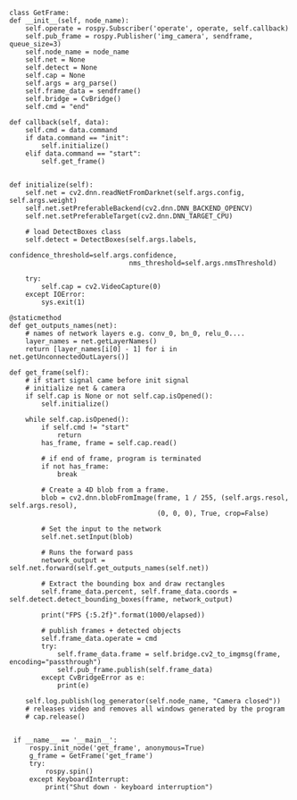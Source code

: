     class GetFrame:
    def __init__(self, node_name):
        self.operate = rospy.Subscriber('operate', operate, self.callback)
        self.pub_frame = rospy.Publisher('img_camera', sendframe, queue_size=3)
        self.node_name = node_name
        self.net = None
        self.detect = None
        self.cap = None
        self.args = arg_parse()
        self.frame_data = sendframe()
        self.bridge = CvBridge()
        self.cmd = "end"

    def callback(self, data):
        self.cmd = data.command 
        if data.command == "init":
            self.initialize()
        elif data.command == "start":
            self.get_frame()


    def initialize(self):
        self.net = cv2.dnn.readNetFromDarknet(self.args.config, self.args.weight)
        self.net.setPreferableBackend(cv2.dnn.DNN_BACKEND_OPENCV)
        self.net.setPreferableTarget(cv2.dnn.DNN_TARGET_CPU)

        # load DetectBoxes class
        self.detect = DetectBoxes(self.args.labels,
                                  confidence_threshold=self.args.confidence,
                                  nms_threshold=self.args.nmsThreshold)
        
        try:
            self.cap = cv2.VideoCapture(0)
        except IOError:
            sys.exit(1)

    @staticmethod
    def get_outputs_names(net):
        # names of network layers e.g. conv_0, bn_0, relu_0....
        layer_names = net.getLayerNames()
        return [layer_names[i[0] - 1] for i in net.getUnconnectedOutLayers()]

    def get_frame(self):
        # if start signal came before init signal
        # initialize net & camera
        if self.cap is None or not self.cap.isOpened():
            self.initialize()

        while self.cap.isOpened():
            if self.cmd != "start"
                return
            has_frame, frame = self.cap.read()

            # if end of frame, program is terminated
            if not has_frame:
                break

            # Create a 4D blob from a frame.
            blob = cv2.dnn.blobFromImage(frame, 1 / 255, (self.args.resol, self.args.resol),
                                         (0, 0, 0), True, crop=False)

            # Set the input to the network
            self.net.setInput(blob)

            # Runs the forward pass
            network_output = self.net.forward(self.get_outputs_names(self.net))

            # Extract the bounding box and draw rectangles
            self.frame_data.percent, self.frame_data.coords = self.detect.detect_bounding_boxes(frame, network_output)

            print("FPS {:5.2f}".format(1000/elapsed))

            # publish frames + detected objects
            self.frame_data.operate = cmd
            try:
                self.frame_data.frame = self.bridge.cv2_to_imgmsg(frame, encoding="passthrough")
                self.pub_frame.publish(self.frame_data)
            except CvBridgeError as e:
                print(e)

        self.log.publish(log_generator(self.node_name, "Camera closed"))
        # releases video and removes all windows generated by the program
        # cap.release()


     if __name__ == '__main__':
         rospy.init_node('get_frame', anonymous=True)
         g_frame = GetFrame('get_frame')
         try:
             rospy.spin()
         except KeyboardInterrupt:
             print("Shut down - keyboard interruption")